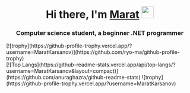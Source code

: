 <h1 align="center">Hi there, I'm <a href="https://github.com/MaratKarsanov" target="_blank">Marat</a> 
<img src="https://github.com/blackcater/blackcater/raw/main/images/Hi.gif" height="32"/></h1>
<h3 align="center">Computer science student, a beginner .NET programmer</h3>
<div>[![trophy](https://github-profile-trophy.vercel.app/?username=MaratKarsanov)](https://github.com/ryo-ma/github-profile-trophy)</div>
<div>[![Top Langs](https://github-readme-stats.vercel.app/api/top-langs/?username=MaratKarsanov&layout=compact)](https://github.com/anuraghazra/github-readme-stats)<!div>
![trophy](https://github-profile-trophy.vercel.app/?username=MaratKarsanov)

<!--
**MaratKarsanov/MaratKarsanov** is a ✨ _special_ ✨ repository because its `README.md` (this file) appears on your GitHub profile.

Here are some ideas to get you started:

- 🔭 I’m currently working on ...
- 🌱 I’m currently learning ...
- 👯 I’m looking to collaborate on ...
- 🤔 I’m looking for help with ...
- 💬 Ask me about ...
- 📫 How to reach me: ...
- 😄 Pronouns: ...
- ⚡ Fun fact: ...
-->
